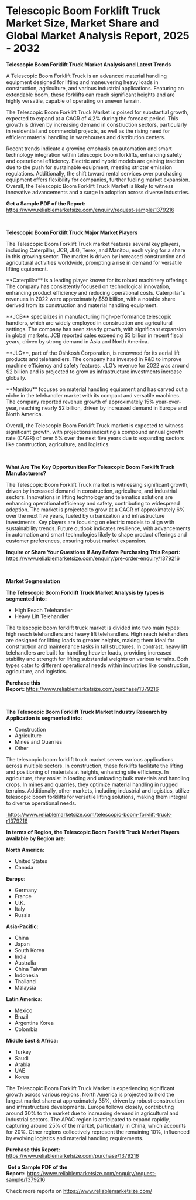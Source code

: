 <p><h1>Telescopic Boom Forklift Truck Market Size, Market Share and Global Market Analysis Report, 2025 - 2032</h1></p><p><strong>Telescopic Boom Forklift Truck Market Analysis and Latest Trends</strong></p>
<p><p>A Tele­scopic Boom Forklift Truck is an advanced material handling equipment designed for lifting and maneuvering heavy loads in construction, agriculture, and various industrial applications. Featuring an extendable boom, these forklifts can reach significant heights and are highly versatile, capable of operating on uneven terrain. </p><p>The Telescopic Boom Forklift Truck Market is poised for substantial growth, expected to expand at a CAGR of 4.2% during the forecast period. This growth is driven by increasing demand in construction sectors, particularly in residential and commercial projects, as well as the rising need for efficient material handling in warehouses and distribution centers. </p><p>Recent trends indicate a growing emphasis on automation and smart technology integration within telescopic boom forklifts, enhancing safety and operational efficiency. Electric and hybrid models are gaining traction due to the push for sustainable equipment, meeting stricter emission regulations. Additionally, the shift toward rental services over purchasing equipment offers flexibility for companies, further fueling market expansion. Overall, the Telescopic Boom Forklift Truck Market is likely to witness innovative advancements and a surge in adoption across diverse industries.</p></p>
<p><strong>Get a Sample PDF of the Report:&nbsp;</strong> <a href="https://www.reliablemarketsize.com/enquiry/request-sample/1379216?utm_campaign=2215&utm_medium=2&utm_source=Github&utm_content=ia&utm_term=22022025&utm_id=telescopic-boom-forklift-truck">https://www.reliablemarketsize.com/enquiry/request-sample/1379216</a></p>
<p>&nbsp;</p>
<p><strong>Telescopic Boom Forklift Truck Major Market Players</strong></p>
<p><p>The Telescopic Boom Forklift Truck market features several key players, including Caterpillar, JCB, JLG, Terex, and Manitou, each vying for a share in this growing sector. The market is driven by increased construction and agricultural activities worldwide, prompting a rise in demand for versatile lifting equipment.</p><p>**Caterpillar** is a leading player known for its robust machinery offerings. The company has consistently focused on technological innovation, enhancing product efficiency and reducing operational costs. Caterpillar's revenues in 2022 were approximately $59 billion, with a notable share derived from its construction and material handling equipment.</p><p>**JCB** specializes in manufacturing high-performance telescopic handlers, which are widely employed in construction and agricultural settings. The company has seen steady growth, with significant expansion in global markets. JCB reported sales exceeding $3 billion in recent fiscal years, driven by strong demand in Asia and North America.</p><p>**JLG**, part of the Oshkosh Corporation, is renowned for its aerial lift products and telehandlers. The company has invested in R&D to improve machine efficiency and safety features. JLG’s revenue for 2022 was around $2 billion and is projected to grow as infrastructure investments increase globally.</p><p>**Manitou** focuses on material handling equipment and has carved out a niche in the telehandler market with its compact and versatile machines. The company reported revenue growth of approximately 15% year-over-year, reaching nearly $2 billion, driven by increased demand in Europe and North America.</p><p>Overall, the Telescopic Boom Forklift Truck market is expected to witness significant growth, with projections indicating a compound annual growth rate (CAGR) of over 5% over the next five years due to expanding sectors like construction, agriculture, and logistics.</p></p>
<p>&nbsp;</p>
<p><strong>What Are The Key Opportunities For Telescopic Boom Forklift Truck Manufacturers?</strong></p>
<p><p>The Telescopic Boom Forklift Truck market is witnessing significant growth, driven by increased demand in construction, agriculture, and industrial sectors. Innovations in lifting technology and telematics solutions are enhancing operational efficiency and safety, contributing to widespread adoption. The market is projected to grow at a CAGR of approximately 6% over the next five years, fueled by urbanization and infrastructure investments. Key players are focusing on electric models to align with sustainability trends. Future outlook indicates resilience, with advancements in automation and smart technologies likely to shape product offerings and customer preferences, ensuring robust market expansion.</p></p>
<p><strong>Inquire or Share Your Questions If Any Before Purchasing This Report:</strong> <a href="https://www.reliablemarketsize.com/enquiry/pre-order-enquiry/1379216?utm_campaign=2215&utm_medium=2&utm_source=Github&utm_content=ia&utm_term=22022025&utm_id=telescopic-boom-forklift-truck">https://www.reliablemarketsize.com/enquiry/pre-order-enquiry/1379216</a></p>
<p>&nbsp;</p>
<p><strong>Market Segmentation</strong></p>
<p><strong>The Telescopic Boom Forklift Truck Market Analysis by types is segmented into:</strong></p>
<p><ul><li>High Reach Telehandler</li><li>Heavy Lift Telehandler</li></ul></p>
<p><p>The telescopic boom forklift truck market is divided into two main types: high reach telehandlers and heavy lift telehandlers. High reach telehandlers are designed for lifting loads to greater heights, making them ideal for construction and maintenance tasks in tall structures. In contrast, heavy lift telehandlers are built for handling heavier loads, providing increased stability and strength for lifting substantial weights on various terrains. Both types cater to different operational needs within industries like construction, agriculture, and logistics.</p></p>
<p><strong>Purchase this Report:&nbsp;</strong><a href="https://www.reliablemarketsize.com/purchase/1379216?utm_campaign=2215&utm_medium=2&utm_source=Github&utm_content=ia&utm_term=22022025&utm_id=telescopic-boom-forklift-truck">https://www.reliablemarketsize.com/purchase/1379216</a></p>
<p>&nbsp;</p>
<p><strong>The Telescopic Boom Forklift Truck Market Industry Research by Application is segmented into:</strong></p>
<p><ul><li>Construction</li><li>Agriculture</li><li>Mines and Quarries</li><li>Other</li></ul></p>
<p><p>The telescopic boom forklift truck market serves various applications across multiple sectors. In construction, these forklifts facilitate the lifting and positioning of materials at heights, enhancing site efficiency. In agriculture, they assist in loading and unloading bulk materials and handling crops. In mines and quarries, they optimize material handling in rugged terrains. Additionally, other markets, including industrial and logistics, utilize telescopic boom forklifts for versatile lifting solutions, making them integral to diverse operational needs.</p></p>
<p><a href="https://www.reliablemarketsize.com/telescopic-boom-forklift-truck-r1379216?utm_campaign=2215&utm_medium=2&utm_source=Github&utm_content=ia&utm_term=22022025&utm_id=telescopic-boom-forklift-truck">&nbsp;https://www.reliablemarketsize.com/telescopic-boom-forklift-truck-r1379216</a></p>
<p><strong>In terms of Region, the Telescopic Boom Forklift Truck Market Players available by Region are:</strong></p>
<p>
    <p> <strong> North America: </strong>
        <ul>
            <li>United States</li>
            <li>Canada</li>
        </ul>
        </p> 
    <p> <strong> Europe: </strong>
        <ul>
            <li>Germany</li>
            <li>France</li>
            <li>U.K.</li>
            <li>Italy</li>
            <li>Russia</li>
        </ul>
        </p> 
    <p> <strong> Asia-Pacific: </strong>
        <ul>
            <li>China</li>
            <li>Japan</li>
            <li>South Korea</li>
            <li>India</li>
            <li>Australia</li>
            <li>China Taiwan</li>
            <li>Indonesia</li>
            <li>Thailand</li>
            <li>Malaysia</li>
        </ul>
        </p> 
    <p> <strong> Latin America: </strong>
        <ul>
            <li>Mexico</li>
            <li>Brazil</li>
            <li>Argentina Korea</li>
            <li>Colombia</li>
        </ul>
        </p> 
    <p> <strong> Middle East & Africa: </strong>
        <ul>
            <li>Turkey</li>
            <li>Saudi</li>
            <li>Arabia</li>
            <li>UAE</li>
            <li>Korea</li>
        </ul>
    </p>
    </p>
<p><p>The Telescopic Boom Forklift Truck Market is experiencing significant growth across various regions. North America is projected to hold the largest market share at approximately 35%, driven by robust construction and infrastructure developments. Europe follows closely, contributing around 30% to the market due to increasing demand in agricultural and industrial sectors. The APAC region is anticipated to expand rapidly, capturing around 25% of the market, particularly in China, which accounts for 20%. Other regions collectively represent the remaining 10%, influenced by evolving logistics and material handling requirements.</p></p>
<p><strong>Purchase this Report: </strong><a href="https://www.reliablemarketsize.com/purchase/1379216?utm_campaign=2215&utm_medium=2&utm_source=Github&utm_content=ia&utm_term=22022025&utm_id=telescopic-boom-forklift-truck">https://www.reliablemarketsize.com/purchase/1379216</a></p>
<p>&nbsp;<strong>Get a Sample PDF of the Report:&nbsp;&nbsp;</strong><a href="https://www.reliablemarketsize.com/enquiry/request-sample/1379216?utm_campaign=2215&utm_medium=2&utm_source=Github&utm_content=ia&utm_term=22022025&utm_id=telescopic-boom-forklift-truck">https://www.reliablemarketsize.com/enquiry/request-sample/1379216</a></p>
<p><strong></strong></p>
<p>Check more reports on <a href="https://www.reliablemarketsize.com/?utm_campaign=2215&utm_medium=2&utm_source=Github&utm_content=ia&utm_term=22022025&utm_id=telescopic-boom-forklift-truck">https://www.reliablemarketsize.com/</a></p>